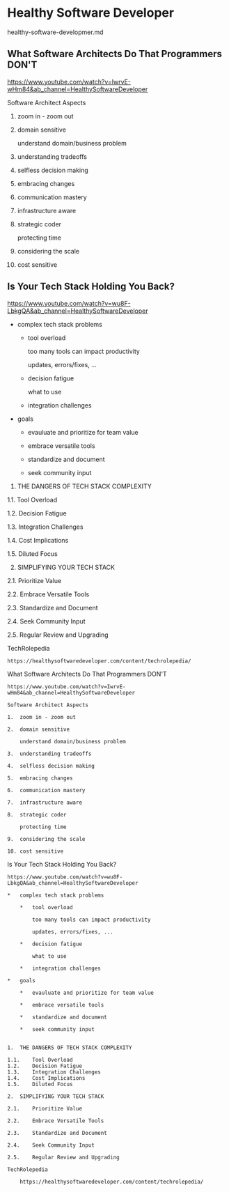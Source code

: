 # Healthy Software Developer

healthy-software-developmer.md

## What Software Architects Do That Programmers DON'T

https://www.youtube.com/watch?v=IwrvE-wHm84&ab_channel=HealthySoftwareDeveloper

Software Architect Aspects

1.  zoom in - zoom out

2.  domain sensitive

    understand domain/business problem

3.  understanding tradeoffs

4.  selfless decision making

5.  embracing changes

6.  communication mastery

7.  infrastructure aware

8.  strategic coder

    protecting time

9.  considering the scale

10. cost sensitive

## Is Your Tech Stack Holding You Back?

https://www.youtube.com/watch?v=wu8F-LbkgQA&ab_channel=HealthySoftwareDeveloper

*   complex tech stack problems

    *   tool overload

        too many tools can impact productivity

        updates, errors/fixes, ...

    *   decision fatigue

        what to use

    *   integration challenges

*   goals

    *   evauluate and prioritize for team value

    *   embrace versatile tools

    *   standardize and document

    *   seek community input

1.  THE DANGERS OF TECH STACK COMPLEXITY

1.1.    Tool Overload

1.2.    Decision Fatigue

1.3.    Integration Challenges

1.4.    Cost Implications

1.5.    Diluted Focus

2.  SIMPLIFYING YOUR TECH STACK

2.1.    Prioritize Value

2.2.    Embrace Versatile Tools

2.3.    Standardize and Document

2.4.    Seek Community Input

2.5.    Regular Review and Upgrading


TechRolepedia

    https://healthysoftwaredeveloper.com/content/techrolepedia/








What Software Architects Do That Programmers DON'T

    https://www.youtube.com/watch?v=IwrvE-wHm84&ab_channel=HealthySoftwareDeveloper

    Software Architect Aspects

    1.  zoom in - zoom out

    2.  domain sensitive

        understand domain/business problem
    
    3.  understanding tradeoffs

    4.  selfless decision making

    5.  embracing changes

    6.  communication mastery

    7.  infrastructure aware

    8.  strategic coder

        protecting time

    9.  considering the scale

    10. cost sensitive

Is Your Tech Stack Holding You Back?

    https://www.youtube.com/watch?v=wu8F-LbkgQA&ab_channel=HealthySoftwareDeveloper

    *   complex tech stack problems

        *   tool overload

            too many tools can impact productivity

            updates, errors/fixes, ...

        *   decision fatigue

            what to use

        *   integration challenges

    *   goals

        *   evauluate and prioritize for team value

        *   embrace versatile tools

        *   standardize and document

        *   seek community input


    1.  THE DANGERS OF TECH STACK COMPLEXITY

    1.1.    Tool Overload
    1.2.    Decision Fatigue
    1.3.    Integration Challenges
    1.4.    Cost Implications
    1.5.    Diluted Focus

    2.  SIMPLIFYING YOUR TECH STACK

    2.1.    Prioritize Value

    2.2.    Embrace Versatile Tools

    2.3.    Standardize and Document

    2.4.    Seek Community Input

    2.5.    Regular Review and Upgrading

    TechRolepedia

        https://healthysoftwaredeveloper.com/content/techrolepedia/
